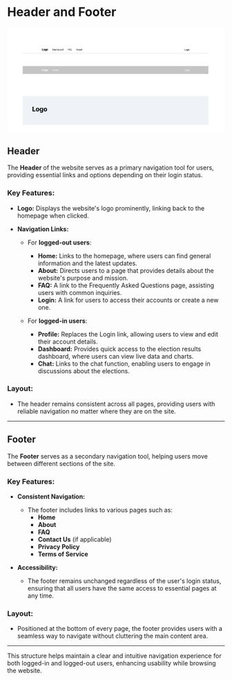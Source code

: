 # Header and Footer

![Header and Footer](figma-assets/header-footer.png)

## Header

The **Header** of the website serves as a primary navigation tool for users, providing essential links and options depending on their login status.

### Key Features:

- **Logo:** Displays the website's logo prominently, linking back to the homepage when clicked.
  
- **Navigation Links:** 
  - For **logged-out users**:
    - **Home:** Links to the homepage, where users can find general information and the latest updates.
    - **About:** Directs users to a page that provides details about the website's purpose and mission.
    - **FAQ:** A link to the Frequently Asked Questions page, assisting users with common inquiries.
    - **Login:** A link for users to access their accounts or create a new one.

  - For **logged-in users**:
    - **Profile:** Replaces the Login link, allowing users to view and edit their account details.
    - **Dashboard:** Provides quick access to the election results dashboard, where users can view live data and charts.
    - **Chat:** Links to the chat function, enabling users to engage in discussions about the elections.

### Layout:
- The header remains consistent across all pages, providing users with reliable navigation no matter where they are on the site.

---

## Footer

The **Footer** serves as a secondary navigation tool, helping users move between different sections of the site.

### Key Features:

- **Consistent Navigation:** 
  - The footer includes links to various pages such as:
    - **Home**
    - **About**
    - **FAQ**
    - **Contact Us** (if applicable)
    - **Privacy Policy**
    - **Terms of Service**

- **Accessibility:** 
  - The footer remains unchanged regardless of the user's login status, ensuring that all users have the same access to essential pages at any time.

### Layout:
- Positioned at the bottom of every page, the footer provides users with a seamless way to navigate without cluttering the main content area.

---

This structure helps maintain a clear and intuitive navigation experience for both logged-in and logged-out users, enhancing usability while browsing the website.

